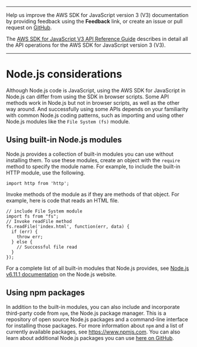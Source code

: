 --------

Help us improve the AWS SDK for JavaScript version 3 \(V3\) documentation by providing feedback using the **Feedback** link, or create an issue or pull request on [GitHub](https://github.com/awsdocs/aws-sdk-for-javascript-v3)\.

 The [AWS SDK for JavaScript V3 API Reference Guide](https://docs.aws.amazon.com/AWSJavaScriptSDK/v3/latest/index.html) describes in detail all the API operations for the AWS SDK for JavaScript version 3 \(V3\)\.

--------

# Node\.js considerations<a name="node-js-considerations"></a>

Although Node\.js code is JavaScript, using the AWS SDK for JavaScript in Node\.js can differ from using the SDK in browser scripts\. Some API methods work in Node\.js but not in browser scripts, as well as the other way around\. And successfully using some APIs depends on your familiarity with common Node\.js coding patterns, such as importing and using other Node\.js modules like the `File System (fs)` module\.

## Using built\-in Node\.js modules<a name="node-common-modules"></a>

Node\.js provides a collection of built\-in modules you can use without installing them\. To use these modules, create an object with the `require` method to specify the module name\. For example, to include the built\-in HTTP module, use the following\.

```
import http from 'http';
```

Invoke methods of the module as if they are methods of that object\. For example, here is code that reads an HTML file\.

```
// include File System module
import fs from "fs"; 
// Invoke readFile method 
fs.readFile('index.html', function(err, data) {
  if (err) {
    throw err;
  } else {
    // Successful file read
  }
});
```

For a complete list of all built\-in modules that Node\.js provides, see [Node\.js v6\.11\.1 documentation](https://nodejs.org/api/modules.html) on the Node\.js website\.

## Using npm packages<a name="node-npm-packages"></a>

In addition to the built\-in modules, you can also include and incorporate third\-party code from `npm`, the Node\.js package manager\. This is a repository of open source Node\.js packages and a command\-line interface for installing those packages\. For more information about `npm` and a list of currently available packages, see [https://www\.npmjs\.com](https://www.npmjs.com)\. You can also learn about additional Node\.js packages you can use [here on GitHub](https://github.com/sindresorhus/awesome-nodejs)\.